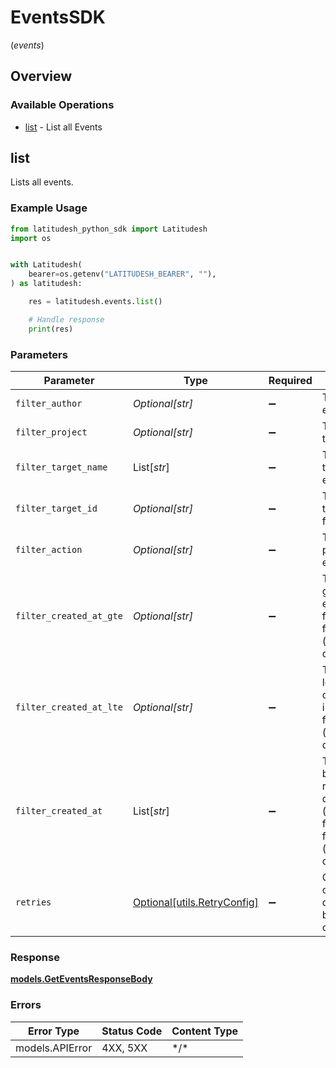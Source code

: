 # EventsSDK
(*events*)

## Overview

### Available Operations

* [list](#list) - List all Events

## list

Lists all events.


### Example Usage

```python
from latitudesh_python_sdk import Latitudesh
import os


with Latitudesh(
    bearer=os.getenv("LATITUDESH_BEARER", ""),
) as latitudesh:

    res = latitudesh.events.list()

    # Handle response
    print(res)

```

### Parameters

| Parameter                                                                                                          | Type                                                                                                               | Required                                                                                                           | Description                                                                                                        |
| ------------------------------------------------------------------------------------------------------------------ | ------------------------------------------------------------------------------------------------------------------ | ------------------------------------------------------------------------------------------------------------------ | ------------------------------------------------------------------------------------------------------------------ |
| `filter_author`                                                                                                    | *Optional[str]*                                                                                                    | :heavy_minus_sign:                                                                                                 | The author ID or email to filter by                                                                                |
| `filter_project`                                                                                                   | *Optional[str]*                                                                                                    | :heavy_minus_sign:                                                                                                 | The project ID to filter by                                                                                        |
| `filter_target_name`                                                                                               | List[*str*]                                                                                                        | :heavy_minus_sign:                                                                                                 | The target type(s) of the event to filter by                                                                       |
| `filter_target_id`                                                                                                 | *Optional[str]*                                                                                                    | :heavy_minus_sign:                                                                                                 | The target id of the event to filter by                                                                            |
| `filter_action`                                                                                                    | *Optional[str]*                                                                                                    | :heavy_minus_sign:                                                                                                 | The action performed in event to filter by                                                                         |
| `filter_created_at_gte`                                                                                            | *Optional[str]*                                                                                                    | :heavy_minus_sign:                                                                                                 | The created at greater than equal date to filter by, in ISO formatting (yyyy-MM-dd'T'HH:mm:ss)                     |
| `filter_created_at_lte`                                                                                            | *Optional[str]*                                                                                                    | :heavy_minus_sign:                                                                                                 | The created at less than equal date to filter by, in ISO formatting (yyyy-MM-dd'T'HH:mm:ss)                        |
| `filter_created_at`                                                                                                | List[*str*]                                                                                                        | :heavy_minus_sign:                                                                                                 | The created at between date range date1, date2 (inclusive) to filter by, in ISO formatting (yyyy-MM-dd'T'HH:mm:ss) |
| `retries`                                                                                                          | [Optional[utils.RetryConfig]](../../models/utils/retryconfig.md)                                                   | :heavy_minus_sign:                                                                                                 | Configuration to override the default retry behavior of the client.                                                |

### Response

**[models.GetEventsResponseBody](../../models/geteventsresponsebody.md)**

### Errors

| Error Type      | Status Code     | Content Type    |
| --------------- | --------------- | --------------- |
| models.APIError | 4XX, 5XX        | \*/\*           |